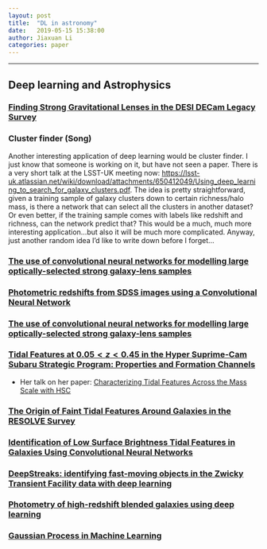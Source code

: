 ```yaml
---
layout: post
title:  "DL in astronomy"
date:   2019-05-15 15:38:00
author: Jiaxuan Li
categories: paper
---
```

---
## Deep learning and Astrophysics

### [Finding Strong Gravitational Lenses in the DESI DECam Legacy Survey](https://arxiv.org/pdf/1906.00970.pdf)

### Cluster finder (Song)

Another interesting application of deep learning would be cluster finder.  I just know that someone is working on it, but have not seen a paper.  There is a very short talk at the LSST-UK meeting now:  https://lsst-uk.atlassian.net/wiki/download/attachments/650412049/Using_deep_learning_to_search_for_galaxy_clusters.pdf. The idea is pretty straightforward, given a training sample of galaxy clusters down to certain richness/halo mass, is there a network that can select all the clusters in another dataset?  Or even better, if the training sample comes with labels like redshift and richness, can the network predict that?
This would be a much, much more interesting application…but also it will be much more complicated.
Anyway, just another random idea I’d like to write down before I forget…

### [The use of convolutional neural networks for modelling large optically-selected strong galaxy-lens samples](https://arxiv.org/pdf/1904.06199v1.pdf)

### [Photometric redshifts from SDSS images using a Convolutional Neural Network](https://arxiv.org/pdf/1806.06607.pdf)

### [The use of convolutional neural networks for modelling large optically-selected strong galaxy-lens samples](https://arxiv.org/abs/1904.06199v1)

### [Tidal Features at $0.05 < z < 0.45$ in the Hyper Suprime-Cam Subaru Strategic Program: Properties and Formation Channels](https://arxiv.org/abs/1805.05970)
- Her talk on her paper: [Characterizing Tidal Features Across the Mass Scale with HSC](https://www.youtube.com/watch?v=sdQYZFN7dH8)

### [The Origin of Faint Tidal Features Around Galaxies in the RESOLVE Survey](https://arxiv.org/abs/1803.05447)

### [Identification of Low Surface Brightness Tidal Features in Galaxies Using Convolutional Neural Networks](https://arxiv.org/abs/1811.11616)

### [DeepStreaks: identifying fast-moving objects in the Zwicky Transient Facility data with deep learning](https://arxiv.org/abs/1904.05920v1)

### [Photometry of high-redshift blended galaxies using deep learning](https://arxiv.org/pdf/1905.01324.pdf)

### [Gaussian Process in Machine Learning](http://www.gaussianprocess.org/gpml/chapters/RW.pdf)
